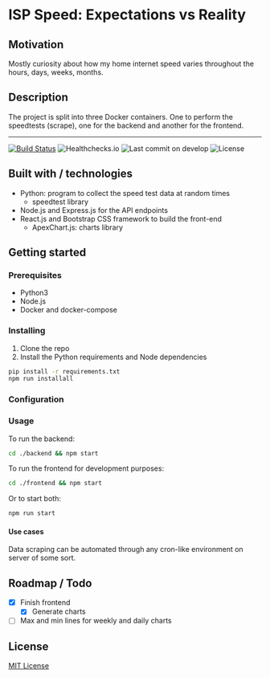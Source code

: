 # ISP Speed: Expectations vs Reality

## Motivation

Mostly curiosity about how my home internet speed varies throughout the hours, days, weeks, months.

## Description

The project is split into three Docker containers. One to perform the speedtests (scrape), one for the backend and another for the frontend.

---
[![Build Status](https://drone.gordon-pn.com/api/badges/gordonpn/isp-speed-expectation-vs-reality/status.svg)](https://drone.gordon-pn.com/gordonpn/isp-speed-expectation-vs-reality)
![Healthchecks.io](https://healthchecks.io/badge/b37af876-e3fd-4dbd-9f62-b59fbd16fcf1/uryOUBpi.svg)
![Last commit on develop](https://badgen.net/github/last-commit/gordonpn/isp-speed-expectation-vs-reality/develop)
![License](https://badgen.net/github/license/gordonpn/isp-speed-expectation-vs-reality)

## Built with / technologies

- Python: program to collect the speed test data at random times
    - speedtest library
- Node.js and Express.js for the API endpoints
- React.js and Bootstrap CSS framework to build the front-end
    - ApexChart.js: charts library

## Getting started

### Prerequisites

- Python3
- Node.js
- Docker and docker-compose

### Installing

1.  Clone the repo
2.  Install the Python requirements and Node dependencies
````bash
pip install -r requirements.txt
npm run installall
````

### Configuration

### Usage

To run the backend:

```bash
cd ./backend && npm start
```

To run the frontend for development purposes:

```bash
cd ./frontend && npm start
```

Or to start both:

````bash
npm run start
````

#### Use cases

Data scraping can be automated through any cron-like environment on server of some sort.

## Roadmap / Todo
- [x] Finish frontend
    - [x] Generate charts
- [ ] Max and min lines for weekly and daily charts

## License

[MIT License](./LICENSE)
